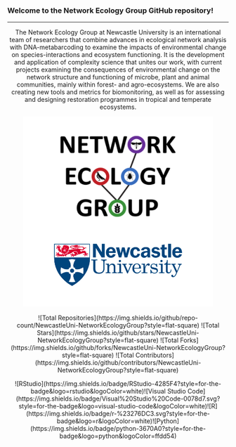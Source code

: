 ### Welcome to the Network Ecology Group GitHub repository!
---
<p align="center">
The Network Ecology Group at Newcastle University is an international team of researchers that combine advances in ecological network analysis with DNA-metabarcoding to examine the impacts of environmental change on species-interactions and ecosystem functioning. It is the development and application of complexity science that unites our work, with current projects examining the consequences of environmental change on the network structure and functioning of microbe, plant and animal communities, mainly within forest- and agro-ecosystems. We are also creating new tools and metrics for biomonitoring, as well as for assessing and designing restoration programmes in tropical and temperate ecosystems.
</p>


<p align="center">
  <img src="https://github.com/NewcastleUni-NetworkEcologyGroup/.github/blob/main/images/NEG_github.png" />
</p>

<p align="center">
![Total Repositories](https://img.shields.io/github/repo-count/NewcastleUni-NetworkEcologyGroup?style=flat-square) ![Total Stars](https://img.shields.io/github/stars/NewcastleUni-NetworkEcologyGroup?style=flat-square) ![Total Forks](https://img.shields.io/github/forks/NewcastleUni-NetworkEcologyGroup?style=flat-square) ![Total Contributors](https://img.shields.io/github/contributors/NewcastleUni-NetworkEcologyGroup?style=flat-square)
</p>

<p align="center">
![RStudio](https://img.shields.io/badge/RStudio-4285F4?style=for-the-badge&logo=rstudio&logoColor=white)![Visual Studio Code](https://img.shields.io/badge/Visual%20Studio%20Code-0078d7.svg?style=for-the-badge&logo=visual-studio-code&logoColor=white)![R](https://img.shields.io/badge/r-%23276DC3.svg?style=for-the-badge&logo=r&logoColor=white)![Python](https://img.shields.io/badge/python-3670A0?style=for-the-badge&logo=python&logoColor=ffdd54)
</p>

<!DOCTYPE html>
<html>
<head>
  <title>Organization Name - GitHub Profile</title>
  <script src="https://code.jquery.com/jquery-3.6.0.min.js%22%3E</script>
</head>
<body>
  <h1>Organization Name</h1>

  <h2>Stats</h2>
  <div id="repositoriesCount"></div>

  <script>
    $(document).ready(function() {
      var orgName = 'organizationname'; // Replace with your actual organization name

      // Fetch organization data from GitHub API
      $.getJSON("https://api.github.com/orgs/" + orgName, function(data) {
        var repositoriesCount = data.public_repos;

        // Display the number of repositories
        $("#repositoriesCount").html("Total Repositories: " + repositoriesCount);
      });
    });
  </script>
</body>
</html>